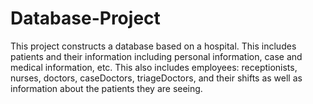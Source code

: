 # Database-Project
This project constructs a database based on a hospital. This includes patients and their information including personal information, case and medical information, etc. This also includes employees: receptionists, nurses, doctors, caseDoctors, triageDoctors, and their shifts as well as information about the patients they are seeing.  
